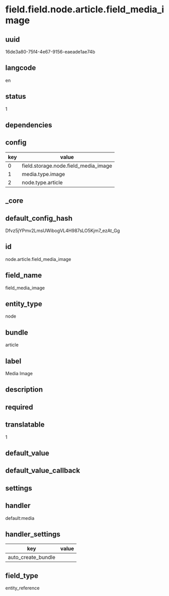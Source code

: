 # field.field.node.article.field_media_image

## uuid
16de3a80-75f4-4e67-9156-eaeade1ae74b

## langcode
en

## status
1

## dependencies

## config
|key|value|
|-|-|
|0|field.storage.node.field_media_image|
|1|media.type.image|
|2|node.type.article|


## _core

## default_config_hash
Dfvz5jYPmv2LmsUWibogVL4H987sLO5Kjm7_ezAt_Gg

## id
node.article.field_media_image

## field_name
field_media_image

## entity_type
node

## bundle
article

## label
Media Image

## description


## required


## translatable
1

## default_value


## default_value_callback


## settings

## handler
default:media

## handler_settings
|key|value|
|-|-|
|auto_create_bundle||


## field_type
entity_reference
